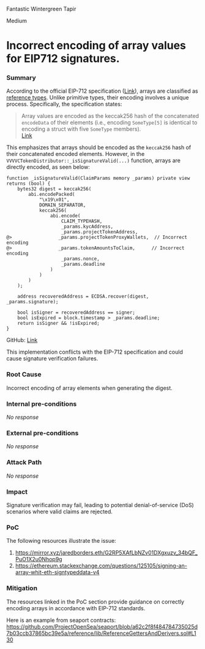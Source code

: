 Fantastic Wintergreen Tapir

Medium

# Incorrect encoding of array values for EIP712 signatures.

### Summary

According to the official EIP-712 specification ([Link](https://eips.ethereum.org/EIPS/eip-712)), arrays are classified as [reference types](https://eips.ethereum.org/EIPS/eip-712#:~:text=Definition%3A%20The%20reference%20types%20are%20arrays%20and%20structs.%20Arrays%20are%20either%20fixed%20size%20or%20dynamic%20and%20denoted%20by%20Type%5Bn%5D%20or%20Type%5B%5D%20respectively.%20Structs%20are%20references%20to%20other%20structs%20by%20their%20name.%20The%20standard%20supports%20recursive%20struct%20types.). Unlike primitive types, their encoding involves a unique process. Specifically, the specification states:

> Array values are encoded as the keccak256 hash of the concatenated `encodeData` of their elements (i.e., encoding `SomeType[5]` is identical to encoding a struct with five `SomeType` members).  
> [Link](https://eips.ethereum.org/EIPS/eip-712#:~:text=The%20array%20values%20are%20encoded%20as%20the%20keccak256%20hash%20of%20the%20concatenated%20encodeData%20of%20their%20contents%20(i.e.%20the%20encoding%20of%20SomeType%5B5%5D%20is%20identical%20to%20that%20of%20a%20struct%20containing%20five%20members%20of%20type%20SomeType).)

This emphasizes that arrays should be encoded as the `keccak256` hash of their concatenated encoded elements. However, in the `VVVVCTokenDistributor::_isSignatureValid(...)` function, arrays are directly encoded, as seen below:

```solidity
function _isSignatureValid(ClaimParams memory _params) private view returns (bool) {
    bytes32 digest = keccak256(
        abi.encodePacked(
            "\x19\x01",
            DOMAIN_SEPARATOR,
            keccak256(
                abi.encode(
                    CLAIM_TYPEHASH,
                    _params.kycAddress,
                    _params.projectTokenAddress,
@>                 _params.projectTokenProxyWallets,  // Incorrect encoding
@>                 _params.tokenAmountsToClaim,      // Incorrect encoding
                    _params.nonce,
                    _params.deadline
                )
            )
        )
    );

    address recoveredAddress = ECDSA.recover(digest, _params.signature);

    bool isSigner = recoveredAddress == signer;
    bool isExpired = block.timestamp > _params.deadline;
    return isSigner && !isExpired;
}

```
GitHub: [Link](https://github.com/sherlock-audit/2024-11-vvv-exchange-update/blob/main/vvv-platform-smart-contracts/contracts/vc/VVVVCTokenDistributor.sol#L167C1-L168C6)

This implementation conflicts with the EIP-712 specification and could cause signature verification failures.

### Root Cause

Incorrect encoding of array elements when generating the digest.

### Internal pre-conditions

_No response_

### External pre-conditions

_No response_

### Attack Path

_No response_

### Impact

Signature verification may fail, leading to potential denial-of-service (DoS) scenarios where valid claims are rejected.

### PoC

The following resources illustrate the issue:

1. https://mirror.xyz/jaredborders.eth/G2RP5XAfLbNZv01DXgxuzv_34bQF_PuO1X2u0Nhop9g
2. https://ethereum.stackexchange.com/questions/125105/signing-an-array-whit-eth-signtypeddata-v4

### Mitigation

The resources linked in the PoC section provide guidance on correctly encoding arrays in accordance with EIP-712 standards.

Here is an example from seaport contracts:
https://github.com/ProjectOpenSea/seaport/blob/a62c2f8f484784735025d7b03ccb37865bc39e5a/reference/lib/ReferenceGettersAndDerivers.sol#L130